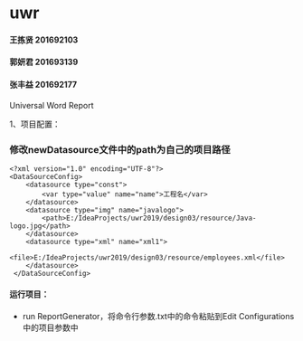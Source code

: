 ﻿# uwr
#### 王拣贤 201692103
#### 郭妍君 201693139
#### 张丰益 201692177
Universal Word Report

1、项目配置：
### 修改newDatasource文件中的path为自己的项目路径
```
<?xml version="1.0" encoding="UTF-8"?>
<DataSourceConfig>
    <datasource type="const">
        <var type="value" name="name">工程名</var>
    </datasource>
    <datasource type="img" name="javalogo">     
        <path>E:/IdeaProjects/uwr2019/design03/resource/Java-logo.jpg</path>
    </datasource>
    <datasource type="xml" name="xml1">    
        <file>E:/IdeaProjects/uwr2019/design03/resource/employees.xml</file>
    </datasource>
 </DataSourceConfig>
```

#### 运行项目：

* run ReportGenerator，将命令行参数.txt中的命令粘贴到Edit Configurations中的项目参数中